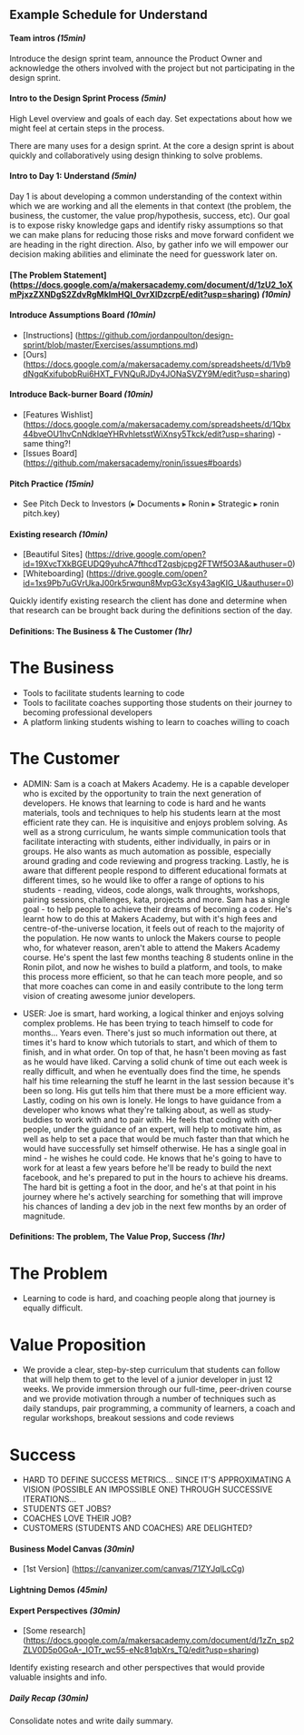 ## Example Schedule for Understand

#### Team intros *(15min)*

Introduce the design sprint team, announce the Product Owner and acknowledge the
others involved with the project but not participating in the design sprint.

#### Intro to the Design Sprint Process *(5min)*

High Level overview and goals of each day. Set expectations about how we might
feel at certain steps in the process.

There are many uses for a design sprint. At the core a design sprint is about
quickly and collaboratively using design thinking to solve problems.

#### Intro to Day 1: Understand *(5min)*

Day 1 is about developing a common understanding of the context within which we
are working and all the elements in that context (the problem, the business, the
customer, the value prop/hypothesis, success, etc). Our goal is to expose risky
knowledge gaps and identify risky assumptions so that we can make plans for
reducing those risks and move forward confident we are heading in the right
direction. Also, by gather info we will empower our decision making abilities
and eliminate the need for guesswork later on.

#### [The Problem Statement] (https://docs.google.com/a/makersacademy.com/document/d/1zU2_1oXmPjxzZXNDgS2ZdvRgMklmHQI_0vrXlDzcrpE/edit?usp=sharing) *(10min)*

#### Introduce Assumptions Board *(10min)*
- [Instructions] (https://github.com/jordanpoulton/design-sprint/blob/master/Exercises/assumptions.md)
- [Ours] (https://docs.google.com/a/makersacademy.com/spreadsheets/d/1Vb9dNgqKxifubobRui6HXT_FVNQuRJDy4JONaSVZY9M/edit?usp=sharing)

#### Introduce Back-burner Board *(10min)*
- [Features Wishlist] (https://docs.google.com/a/makersacademy.com/spreadsheets/d/1Qbx44bveOU1hvCnNdklqeYHRvhletsstWiXnsy5Tkck/edit?usp=sharing) - same thing?!
- [Issues Board] (https://github.com/makersacademy/ronin/issues#boards)

#### Pitch Practice *(15min)*
- See Pitch Deck to Investors (▸ Documents ▸ Ronin ▸ Strategic ▸ ronin pitch.key)

#### Existing research *(10min)*
- [Beautiful Sites] (https://drive.google.com/open?id=19XvcTXkBGEUDQ9yuhcA7fthcdT2qsbjcpg2FTWf5O3A&authuser=0)
- [Whiteboarding] (https://drive.google.com/open?id=1xs9Pb7uGVrUkaJ00rk5rwqun8MvpG3cXsy43agKIG_U&authuser=0)

Quickly identify existing research the client has done and determine when that
research can be brought back during the definitions section of the day.

#### Definitions: The Business & The Customer *(1hr)*
# The Business
- Tools to facilitate students learning to code
- Tools to facilitate coaches supporting those students on their journey to becoming professional developers
- A platform linking students wishing to learn to coaches willing to coach

# The Customer

- ADMIN: Sam is a coach at Makers Academy. He is a capable developer who is excited by the opportunity to train the next generation of developers. He knows that learning to code is hard and he wants materials, tools and techniques to help his students learn at the most efficient rate they can. He is inquisitive and enjoys problem solving. As well as a strong curriculum, he wants simple communication tools that facilitate interacting with students, either individually, in pairs or in groups. He also wants as much automation as possible, especially around grading and code reviewing and progress tracking. Lastly, he is aware that different people respond to different educational formats at different times, so he would like to offer a range of options to his students - reading, videos, code alongs, walk throughts, workshops, pairing sessions, challenges, kata, projects and more. Sam has a single goal - to help people to achieve their dreams of becoming a coder. He's learnt how to do this at Makers Academy, but with it's high fees and centre-of-the-universe location, it feels out of reach to the majority of the population. He now wants to unlock the Makers course to people who, for whatever reason, aren't able to attend the Makers Academy course. He's spent the last few months teaching 8 students online in the Ronin pilot, and now he wishes to build a platform, and tools, to make this process more efficient, so that he can teach more people, and so that more coaches can come in and easily contribute to the long term vision of creating awesome junior developers.

- USER: Joe is smart, hard working, a logical thinker and enjoys solving complex problems. He has been trying to teach himself to code for months... Years even. There's just so much information out there, at times it's hard to know which tutorials to start, and which of them to finish, and in what order. On top of that, he hasn't been moving as fast as he would have liked. Carving a solid chunk of time out each week is really difficult, and when he eventually does find the time, he spends half his time relearning the stuff he learnt in the last session because it's been so long. His gut tells him that there must be a more efficient way. Lastly, coding on his own is lonely. He longs to have guidance from a developer who knows what they're talking about, as well as study-buddies to work with and to pair with. He feels that coding with other people, under the guidance of an expert, will help to motivate him, as well as help to set a pace that would be much faster than that which he would have successfully set himself otherwise. He has a single goal in mind - he wishes he could code. He knows that he's going to have to work for at least a few years before he'll be ready to build the next facebook, and he's prepared to put in the hours to achieve his dreams. The hard bit is getting a foot in the door, and he's at that point in his journey where he's actively searching for something that will improve his chances of landing a dev job in the next few months by an order of magnitude.

#### Definitions: The problem, The Value Prop, Success *(1hr)*
# The Problem
- Learning to code is hard, and coaching people along that journey is equally difficult. 

# Value Proposition
- We provide a clear, step-by-step curriculum that students can follow that will help them to get to the level of a junior developer in just 12 weeks. We provide immersion through our full-time, peer-driven course and we provide motivation through a number of techniques such as daily standups, pair programming, a community of learners, a coach and regular workshops, breakout sessions and code reviews

# Success
- HARD TO DEFINE SUCCESS METRICS... SINCE IT'S APPROXIMATING A VISION (POSSIBLE AN IMPOSSIBLE ONE) THROUGH SUCCESSIVE ITERATIONS...
- STUDENTS GET JOBS?
- COACHES LOVE THEIR JOB?
- CUSTOMERS (STUDENTS AND COACHES) ARE DELIGHTED?

#### Business Model Canvas *(30min)*
- [1st Version]  (https://canvanizer.com/canvas/71ZYJqlLcCg)

#### Lightning Demos *(45min)*

#### Expert Perspectives *(30min)*
- [Some research] (https://docs.google.com/a/makersacademy.com/document/d/1zZn_sp2ZLV0D5p0GoA-_IOTr_wc55-eNc81qbXrs_TQ/edit?usp=sharing)

Identify existing research and other perspectives that would provide valuable
insights and info.

##### Daily Recap *(30min)*

Consolidate notes and write daily summary.
